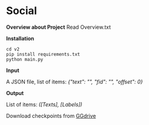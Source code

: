 # Social
**Overview about Project**
Read Overview.txt

**Installation**

```
cd v2
pip install requirements.txt
python main.py
```

**Input**

A JSON file, list of items:  _{"text": "", "fid": "", "offset": 0}_

**Output**

List of items: _([Texts], [Labels])_

Download checkpoints from [GGdrive](shorturl.at/jMP16)
